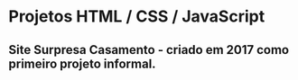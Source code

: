# Projetos HTML / CSS / JavaScript

## Site Surpresa Casamento - criado em 2017 como primeiro projeto informal.

